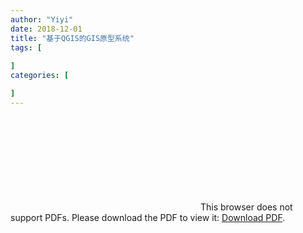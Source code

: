 ```yaml
---
author: "Yiyi"
date: 2018-12-01
title: "基于QGIS的GIS原型系统"
tags: [
 
]
categories: [

]
---
```


<object data="http://Braveoneone.github.io/static/GIS1.2.pdf" type="application/pdf" width="700px" height="700px"> 
    <embed src="http://Braveoneone.github.io/static/GIS1.2.pdf"> 
     This browser does not support PDFs. Please download the PDF to view it: <a href="http://Braveoneone.github.io/static/GIS1.2.pdf">Download PDF</a>.</p> 
    </embed> 
</object> 
